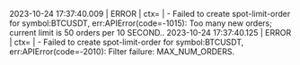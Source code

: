 2023-10-24 17:37:40.009 | ERROR    | ctx= | - Failed to create spot-limit-order for symbol:BTCUSDT, err:APIError(code=-1015): Too many new orders; current limit is 50 orders per 10 SECOND..
2023-10-24 17:37:40.125 | ERROR    | ctx= | - Failed to create spot-limit-order for symbol:BTCUSDT, err:APIError(code=-2010): Filter failure: MAX_NUM_ORDERS.